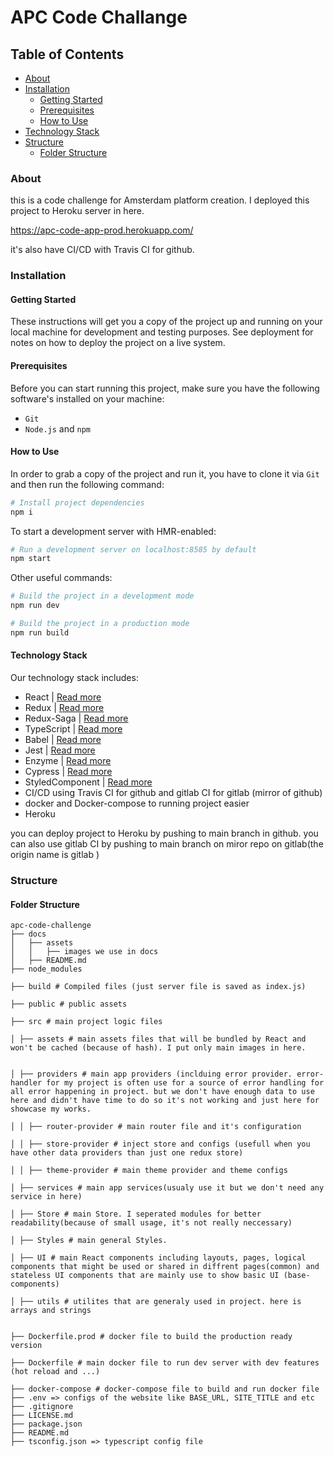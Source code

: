 # APC Code Challange

## Table of Contents

- [About](#about)
- [Installation](#installation)
  * [Getting Started](#getting-started)
  * [Prerequisites](#prerequisites)
  * [How to Use](#how-to-use)
- [Technology Stack](#technology-stack)
- [Structure](#structure)
  * [Folder Structure](#folder-structure)

### About

this is a code challenge for Amsterdam platform creation. I deployed this project to Heroku server in here. 

https://apc-code-app-prod.herokuapp.com/

it's also have CI/CD with Travis CI for github.
### Installation

#### Getting Started

These instructions will get you a copy of the project up and running on your local machine for development and testing
 purposes. See deployment for notes on how to deploy the project on a live system.


#### Prerequisites

Before you can start running this project, make sure you have the following software's installed on your machine:

- `Git`
- `Node.js` and `npm`

#### How to Use

In order to grab a copy of the project and run it, you have to clone it via `Git` and then run the following command:

```bash
# Install project dependencies
npm i
```

To start a development server with HMR-enabled:

```bash
# Run a development server on localhost:8585 by default
npm start
```

Other useful commands:

```bash
# Build the project in a development mode
npm run dev

# Build the project in a production mode
npm run build
```

#### Technology Stack
  Our technology stack includes:
   * React  | [Read more](https://reactjs.org/)
   * Redux | [Read more](https://redux.js.org/)
   * Redux-Saga | [Read more](https://redux-saga.js.org/)
   * TypeScript | [Read more](https://www.typescriptlang.org/)
   * Babel | [Read more](https://babeljs.io/)
   * Jest | [Read more](https://jestjs.io/)
   * Enzyme | [Read more](https://airbnb.io/enzyme/)
   * Cypress | [Read more](https://cypress.io/)
   * StyledComponent | [Read more](https://github.com/styled-components/styled-components)
   * CI/CD using Travis CI for github and gitlab CI for gitlab (mirror of github)
   * docker and Docker-compose to running project easier 
   * Heroku


  you can deploy project to Heroku by pushing to main branch in github. you can also use gitlab CI by pushing to main branch on miror repo on gitlab(the origin name is gitlab )
### Structure
   
#### Folder Structure

```
apc-code-challenge
├── docs
│   ├── assets
│   │   ├── images we use in docs
│   ├── README.md
├── node_modules

├── build # Compiled files (just server file is saved as index.js)

├── public # public assets

├── src # main project logic files

│ ├── assets # main assets files that will be bundled by React and won't be cached (because of hash). I put only main images in here.


│ ├── providers # main app providers (inclduing error provider. error-handler for my project is often use for a source of error handling for all error happening in project. but we don't have enough data to use here and didn't have time to do so it's not working and just here for showcase my works.

│ │ ├── router-provider # main router file and it's configuration

│ │ ├── store-provider # inject store and configs (usefull when you have other data providers than just one redux store)

│ │ ├── theme-provider # main theme provider and theme configs

│ ├── services # main app services(usualy use it but we don't need any service in here)

│ ├── Store # main Store. I seperated modules for better readability(because of small usage, it's not really neccessary)

│ ├── Styles # main general Styles.

│ ├── UI # main React components including layouts, pages, logical components that might be used or shared in diffrent pages(common) and stateless UI components that are mainly use to show basic UI (base-components)

│ ├── utils # utilites that are generaly used in project. here is arrays and strings


├── Dockerfile.prod # docker file to build the production ready version

├── Dockerfile # main docker file to run dev server with dev features (hot reload and ...)

├── docker-compose # docker-compose file to build and run docker file
├── .env => configs of the website like BASE_URL, SITE_TITLE and etc
├── .gitignore
├── LICENSE.md
├── package.json
├── README.md
├── tsconfig.json => typescript config file

```


